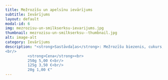 ```yaml
---
title: Mežrozīšu un apelsīnu ievārījums
subtitle: Ievārījums
layout: default
modal-id: 6
img: mezrozisu-un-smilkserksu-ievarijums.jpg
thumbnail: mezrozisu-un-smilkserksu--thumbnail.jpg
alt: image-alt
category: Ievārījums
description: "<strong>Sastāvdaļas</strong>: Mežrozīšu biezenis, cukurs, apelsīnu sula, kardamons, kanēlis, krustnagliņas, apelsīnu miziņas.<br/>
<br/>
          <strong>Cena</strong><br>
          250g 5,00 €<br/>
          125g 3,50 €<br/>
          20g 1,00 €"
---
```

